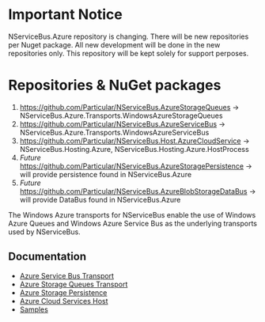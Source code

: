 # Important Notice

NServiceBus.Azure repository is changing. There will be new repositories per Nuget package. All new development will be done in the new repositories only. This repository will be kept solely for support perposes.

# Repositories & NuGet packages
1. https://github.com/Particular/NServiceBus.AzureStorageQueues → NServiceBus.Azure.Transports.WindowsAzureStorageQueues
2. https://github.com/Particular/NServiceBus.AzureServiceBus → NServiceBus.Azure.Transports.WindowsAzureServiceBus
3. https://github.com/Particular/NServiceBus.Host.AzureCloudService → NServiceBus.Hosting.Azure, NServiceBus.Hosting.Azure.HostProcess
4. _Future_ https://github.com/Particular/NServiceBus.AzureStoragePersistence → will provide persistence found in NServiceBus.Azure
5. _Future_ https://github.com/Particular/NServiceBus.AzureBlobStorageDataBus → will provide DataBus found in NServiceBus.Azure

The Windows Azure transports for NServiceBus enable the use of Windows Azure Queues and Windows Azure Service Bus as the underlying transports used by NServiceBus. 

## Documentation

- [Azure Service Bus Transport](http://docs.particular.net/nservicebus/azure-servicebus/)
- [Azure Storage Queues Transport](http://docs.particular.net/nservicebus/azure-storage-queues/)
- [Azure Storage Persistence](http://docs.particular.net/nservicebus/azure-storage-persistence/)
- [Azure Cloud Services Host](http://docs.particular.net/nservicebus/hosting/cloudservices-host/)
- [Samples](http://docs.particular.net/samples/azure/)

